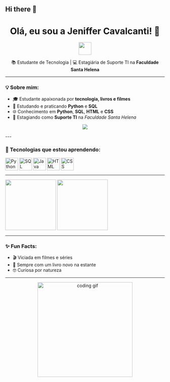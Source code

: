 ## Hi there 👋

<h1 align="center">Olá, eu sou a Jeniffer Cavalcanti! 👋</h1>

<p align="center">
  <img src="https://media.giphy.com/media/hvRJCLFzcasrR4ia7z/giphy.gif" width="40px"/>
</p>

<p align="center">
  📚 Estudante de Tecnologia | 💻 Estagiária de Suporte TI na <strong>Faculdade Santa Helena</strong>  
</p>

---

### 💡 Sobre mim:

- 🎓 Estudante apaixonada por **tecnologia, livros e filmes**  
- 🐍 Estudando e praticando **Python** e **SQL**
- 🌐 Conhecimento em **Python**, **SQL**, **HTML** e **CSS**
- 💼 Estagiando como **Suporte TI** na *Faculdade Santa Helena*

<p align="center">
  <img src="https://readme-typing-svg.herokuapp.com/?lines=Estudante+apaixonada+por+tecnologia%2C+livros+e+filmes%21;Estudando+Python+e+SQL%21;Conhecimento+em+Python%2C+SQL%2C+HTML+e+CSS%21;Estagiando+como+Suporte+TI+na+Faculdade+Santa+Helena&center=true&size=25&width=800&height=45" />
</p>
---

### 🚀 Tecnologias que estou aprendendo:


<div style="display: inline_block">
  <img align="center" alt="Python" height="40" width="40" src="https://www.google.com/search?sca_esv=8ffc4cc3ad7d481a&q=gif+python&udm=2&fbs=ABzOT_BYhiZpMrUAF0c9tORwPGlsjfkTCQbVbkeDjnTQtijddBji9NlWFbRgtIhh9CBGrAVc9g7qScOWQqEc2VLWZUvSltbqp7-P26IhRDA8xQJoNNed3Nr96xlGYxntSSRu5b6nTto1-zPH5Blsqu1uXy7wSOkVL_h7q3wMQ9PFUOzmMyCdL2MWgHBAQC5lX17o3FWMT7gYlkVIl3KaK0cD1ZjwYAxXyg&sa=X&ved=2ahUKEwj897L12u6MAxVaLrkGHTRFBVUQtKgLegQIExAB&biw=1366&bih=639&dpr=1#vhid=2Z7kLTSaAroKkM&vssid=mosaic">
  <img align="center" alt="SQL" height="40" width="40" src="https://media.giphy.com/media/3o7b7ZaQat8ckcCgn6/giphy.gif" />
  <img align="center" alt="Java" height="40" width="40" src="https://media.giphy.com/media/fdHL32W0NK7fC/giphy.gif" />
  <img align="center" alt="HTML" height="40" width="40" src="https://media.giphy.com/media/26gs5eLSFc3hAxj9S/giphy.gif">
  <img align="center" alt="CSS" height="40" width="40" src="https://media.giphy.com/media/26FxfLJhPpAWJE5lK/giphy.gif">
</div>

  ---
  <img height="160em" src="https://github-readme-stats.vercel.app/api?username=JeniCav&show_icons=true&theme=radical"/>
  <img height="160em" src="https://github-readme-stats.vercel.app/api/top-langs/?username=JeniCav&layout=compact&theme=radical"/>
</div>

---

### ✨ Fun Facts:
- 🎬 Viciada em filmes e séries
- 📖 Sempre com um livro novo na estante
- 🤓 Curiosa por natureza

---

<p align="center">
  <img src="https://media.giphy.com/media/qgQUggAC3Pfv687qPC/giphy.gif" width="300px" alt="coding gif"/>
</p>
